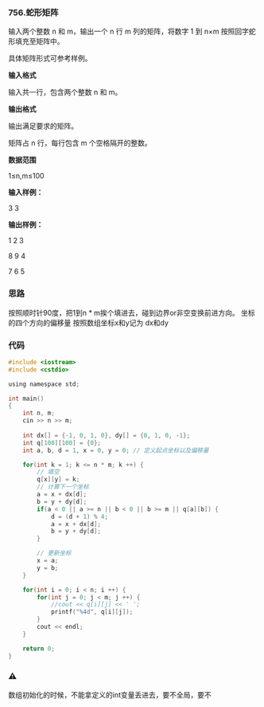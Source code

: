 ### 756.蛇形矩阵
输入两个整数 n 和 m，输出一个 n 行 m 列的矩阵，将数字 1 到 n×m 按照回字蛇形填充至矩阵中。

具体矩阵形式可参考样例。

**输入格式**

输入共一行，包含两个整数 n 和 m。

**输出格式**

输出满足要求的矩阵。

矩阵占 n 行，每行包含 m 个空格隔开的整数。

**数据范围**

1≤n,m≤100

**输入样例：** 

3 3

**输出样例：** 

1 2 3

8 9 4

7 6 5

### 思路

按照顺时针90度，把1到n * m挨个填进去，碰到边界or非空变换前进方向。
坐标的四个方向的偏移量 按照数组坐标x和y记为 dx和dy

### 代码
```c
#include <iostream>
#include <cstdio>

using namespace std;

int main()
{
    int n, m;
    cin >> n >> m;
    
    int dx[] = {-1, 0, 1, 0}, dy[] = {0, 1, 0, -1};
    int q[100][100] = {0};
    int a, b, d = 1, x = 0, y = 0; // 定义起点坐标以及偏移量

    for(int k = 1; k <= n * m; k ++) {
        // 填空
        q[x][y] = k;
        // 计算下一个坐标
        a = x + dx[d];
        b = y + dy[d];
        if(a < 0 || a >= n || b < 0 || b >= m || q[a][b]) {
            d = (d + 1) % 4;
            a = x + dx[d];
            b = y + dy[d];
        } 

        // 更新坐标
        x = a;
        y = b;
    }

    for(int i = 0; i < n; i ++) {
        for(int j = 0; j < m; j ++) {
            //cout << q[i][j] << ' ';
            printf("%4d", q[i][j]);
        }
        cout << endl;
    }

    return 0;
}
```

### ⚠
数组初始化的时候，不能拿定义的int变量丢进去，要不全局，要不
